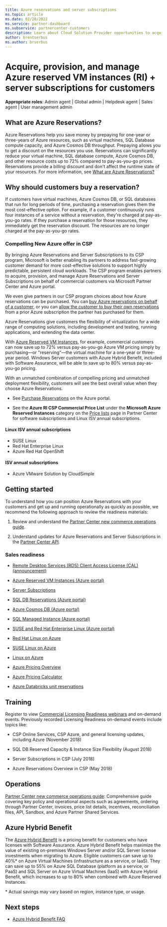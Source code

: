 ```yaml
---
title: Azure reservations and server subscriptions
ms.topic: article
ms.date: 02/28/2022
ms.service: partner-dashboard
ms.subservice: partnercenter-customers
description: Learn about Cloud Solution Provider opportunities to acquire, provision, and manage Azure reservations and Server subscriptions for customers.
author: brentserbus
ms.author: brserbus
---
```


# Acquire, provision, and manage Azure reserved VM instances (RI) + server subscriptions for customers

**Appropriate roles**: Admin agent | Global admin | Helpdesk agent | Sales agent | User management admin

## What are Azure Reservations?

Azure Reservations help you save money by prepaying for one-year or three-years of Azure resources, such as virtual machines, SQL Database compute capacity, and Azure Cosmos DB throughput. Prepaying allows you to get a discount on the resources you use. Reservations can significantly reduce your virtual machine, SQL database compute, Azure Cosmos DB, and other resource costs up to 72% compared to pay-as-you-go prices. Reservations provide a billing discount and don't affect the runtime state of your resources. For more information, see [What are Azure Reservations?](/azure/billing/billing-save-compute-costs-reservations)

## Why should customers buy a reservation?

If customers have virtual machines, Azure Cosmos DB, or SQL databases that run for long periods of time, purchasing a reservation gives them the most cost-effective option. For example, if a customer continuously runs four instances of a service without a reservation, they're charged at pay-as-you-go rates. If they purchase a reservation for those resources, they immediately get the reservation discount. The resources are no longer charged at the pay-as-you-go rates.

### Compelling New Azure offer in CSP

By bringing Azure Reservations and Server Subscriptions to its CSP program, Microsoft is better enabling its partners to address fast-growing customer demand for more cost-effective solutions to support highly predictable, persistent cloud workloads. The CSP program enables partners to acquire, provision, and manage Azure Reservations and Server Subscriptions on behalf of commercial customers via Microsoft Partner Center and Azure portal.

We even give partners in our CSP program choices about how Azure reservations can be purchased. You can [buy Azure reservations on behalf of a customer](azure-reservations-buying.md), or you can [allow the customer to buy their own reservations](give-customers-permission.md) from a prior Azure subscription the partner has purchased for them.

Azure Reservations give customers the flexibility of virtualization for a wide range of computing solutions, including development and testing, running applications, and extending the data center.

With [Azure Reserved VM Instances](https://azure.microsoft.com/pricing/reserved-vm-instances/), for example, commercial customers can now save up to 72% versus pay-as-you-go Azure VM pricing simply by purchasing&mdash;or "reserving"&mdash;the virtual machine for a one-year or three-year period. Windows Server customers with Azure Hybrid Benefit, included with Software Assurance, will be able to save up to 80% versus pay-as-you-go pricing.

With an unmatched combination of compelling pricing and unmatched deployment flexibility, customers will see the best overall value when they choose Azure Reservations.

- See [Purchase Reservations](/azure/cost-management-billing/reservations/prepare-buy-reservation#purchase-reservations) on the Azure portal.

- See the **Azure RI CSP Commercial Price List** under the **Microsoft Azure Reserved Instances** category on the [Price lists](https://partner.microsoft.com/dashboard/sell/pricingandoffers) page in Partner Center for software subscriptions and Linux ISV annual subscriptions.

#### Linux ISV annual subscriptions

- SUSE Linux
- Red Hat Enterprise Linux
- Azure Red Hat OpenShift

#### ISV annual subscriptions

- Azure VMware Solution by CloudSimple

## Getting started

To understand how you can position Azure Reservations with your customers and get up and running operationally as quickly as possible, we recommend the following approach to review the readiness materials:

1. Review and understand the [Partner Center new commerce operations guide](https://partner.microsoft.com/resources/detail/partner-center-new-commerce-operations-guide-pdf).

2. Understand updates for Azure Reservations and Server Subscriptions in the [Partner Center API](/partner-center/develop/purchase-azure-reserved-vm-instances).

### Sales readiness

- [Remote Desktop Services (RDS) Client Access License (CAL) (announcement)](https://cloudblogs.microsoft.com/windowsserver/2018/10/03/remote-desktop-services-2019-generally-available-with-windows-server-2019/)

- [Azure Reserved VM Instances (Azure portal)](/azure/virtual-machines/windows/prepay-reserved-vm-instances)

- [Server Subscriptions](./csp-software-subscriptions.md)

- [SQL DB Reservations (Azure portal)](/azure/azure-sql/database/reserved-capacity-overview)

- [Azure Cosmos DB (Azure portal)](/azure/cosmos-db/cosmos-db-reserved-capacity)

- [SQL Managed Instance (Azure portal)](/azure/sql-database/sql-database-managed-instance)

- [SUSE and Red Hat Enterprise Linux (Azure portal)](/azure/virtual-machines/linux/prepay-suse-software-charges)

- [Red Hat Linux on Azure](https://azure.com/redhat)

- [SUSE Linux on Azure](https://azure.microsoft.com/overview/linux-on-azure/suse/)

- [Linux on Azure](https://azure.microsoft.com/overview/linux-on-azure/)

- [Azure Pricing Overview](https://azure.microsoft.com/pricing/)

- [Azure Pricing Calculator](https://azure.microsoft.com/pricing/calculator)

- [Azure Databricks unit reservations](/azure/billing/billing-prepay-databricks-reserved-capacity)

## Training

Register to view [Commercial Licensing Readiness webinars](https://commercial-licensing.eventbuilder.com/FY2019_ALL) and on-demand events.
Previously recorded Licensing Readiness on-demand events include topics like:

- CSP Online Services, CSP Azure, and general licensing updates, including Azure (November 2018)

- SQL DB Reserved Capacity & Instance Size Flexibility (August 2018)

- Server Subscriptions in CSP (July 2018)

- Azure Reservations Overview in CSP (May 2018)

## Operations

[Partner Center new commerce operations guide](https://partner.microsoft.com/resources/detail/partner-center-new-commerce-operations-guide-pdf):  Comprehensive guide covering key policy and operational aspects such as agreements, ordering through Partner Center, invoices, price list details, incentives, reconciliation files, API, Sandbox, and Azure Partner Shared Services.

## Azure Hybrid Benefit

The [Azure Hybrid Benefit](https://azure.microsoft.com/pricing/hybrid-benefit) is a pricing benefit for customers who have licenses with Software Assurance. Azure Hybrid Benefit helps maximize the value of existing on-premises Windows Server and/or SQL Server license investments when migrating to Azure. Eligible customers can save up to 40%\* on Azure Virtual Machines (infrastructure as a service, or IaaS). They can save up to 55% on Azure SQL Database (platform as a service, or PaaS) and SQL Server on Azure Virtual Machines (IaaS) with Azure Hybrid Benefit, which increases to up to 80% when combined with Azure Reserved Instances.

\* Actual savings may vary based on region, instance type, or usage.

## Next steps

- [Azure Hybrid Benefit FAQ](https://azure.microsoft.com/pricing/hybrid-benefit/faq/)
